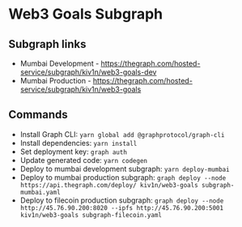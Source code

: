 # Web3 Goals Subgraph

## Subgraph links

- Mumbai Development - https://thegraph.com/hosted-service/subgraph/kiv1n/web3-goals-dev
- Mumbai Production - https://thegraph.com/hosted-service/subgraph/kiv1n/web3-goals

## Commands

- Install Graph CLI: `yarn global add @graphprotocol/graph-cli`
- Install dependencies: `yarn install`
- Set deployment key: `graph auth`
- Update generated code: `yarn codegen`
- Deploy to mumbai development subgraph: `yarn deploy-mumbai`
- Deploy to mumbai production subgraph: `graph deploy --node https://api.thegraph.com/deploy/ kiv1n/web3-goals subgraph-mumbai.yaml`
- Deploy to filecoin production subgraph: `graph deploy --node http://45.76.90.200:8020 --ipfs http://45.76.90.200:5001 kiv1n/web3-goals subgraph-filecoin.yaml`
